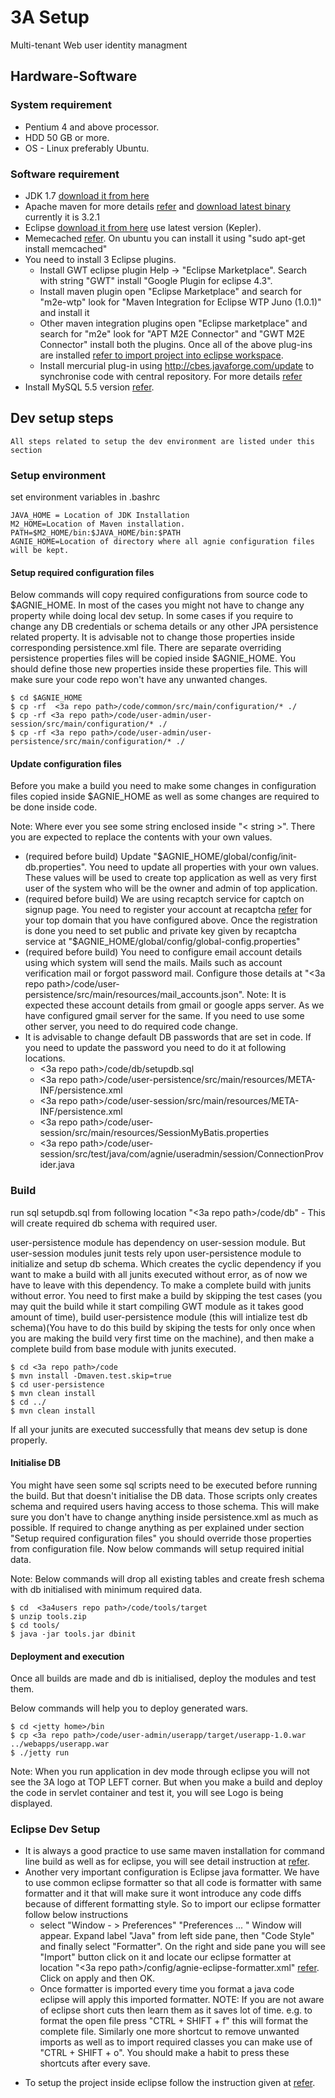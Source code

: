 # 3A Setup


Multi-tenant Web user identity managment

## Hardware-Software

### System requirement
   * Pentium 4 and above processor.
   * HDD 50 GB or more.
   * OS - Linux preferably Ubuntu.

### Software requirement
       
   * JDK 1.7 [download it from here](http://www.oracle.com/technetwork/java/javasebusiness/downloads/java-archive-downloads-javase6-419409.html)
   * Apache maven for more details [refer](http://maven.apache.org/) and [download latest binary](http://maven.apache.org/download.html) currently it is 3.2.1
   * Eclipse [download it from here](http://www.eclipse.org/downloads/) use latest version (Kepler).
   * Memecached [refer](http://memcached.org/). On ubuntu you can install it using "sudo apt-get install memcached"
   * You need to install 3 Eclipse plugins. 
      - Install GWT eclipse plugin Help -> "Eclipse Marketplace". Search with string "GWT" install "Google Plugin for eclipse 4.3".
      - Install maven plugin open "Eclipse Marketplace" and search for "m2e-wtp" look for "Maven Integration for Eclipse WTP Juno (1.0.1)" and install it
      - Other maven integration plugins open "Eclipse marketplace" and search for "m2e" look for "APT M2E Connector" and "GWT M2E Connector" install both the plugins.
Once all of the above plug-ins are installed [refer to import project into eclipse workspace](http://www.pandurangpatil.com/2014/03/install-eclipse-maven-plugin-and-import.html).
      - Install mercurial plug-in using http://cbes.javaforge.com/update to synchronise code with central repository. For more details [refer](http://www.javaforge.com/project/HGE)
   * Install MySQL 5.5 version [refer](http://dev.mysql.com/downloads/mysql/5.5.html).


## Dev setup steps 
    All steps related to setup the dev environment are listed under this section

### Setup environment

set environment variables in .bashrc

```
JAVA_HOME = Location of JDK Installation
M2_HOME=Location of Maven installation.
PATH=$M2_HOME/bin:$JAVA_HOME/bin:$PATH
AGNIE_HOME=Location of directory where all agnie configuration files will be kept.
```

#### Setup required configuration files
Below commands will copy required configurations from source code to $AGNIE_HOME. In most of the cases you might not have to change any property while doing local dev setup. In some cases if you require to change any DB credentials or schema details or any other JPA persistence related property. It is advisable not to change those properties inside corresponding persistence.xml file. There are separate overriding persistence properties files will be copied inside $AGNIE_HOME. You should define those new properties inside these properties file. This will make sure your code repo won't have any unwanted changes. 

```
$ cd $AGNIE_HOME
$ cp -rf  <3a repo path>/code/common/src/main/configuration/* ./
$ cp -rf <3a repo path>/code/user-admin/user-session/src/main/configuration/* ./
$ cp -rf <3a repo path>/code/user-admin/user-persistence/src/main/configuration/* ./
```

#### Update configuration files

  Before you make a build you need to make some changes in configuration files copied inside $AGNIE_HOME as well as some changes are required to be done inside code.

Note: Where ever you see some string enclosed inside "< string >". There you are expected to replace the contents with your own values.

* (required before build) Update "$AGNIE_HOME/global/config/init-db.properties". You need to update all properties with your own values. These values will be used to create top application as well as very first user of the system who will be the owner and admin of top application. 
* (required before build) We are using recaptch service for captch on signup page. You need to register your account at recaptcha [refer](https://www.google.com/recaptcha/intro/index.html) for your top domain that you have configured above. Once the registration is done you need to set public and private key given by recaptcha service at "$AGNIE_HOME/global/config/global-config.properties"
* (required before build) You need to configure email account details using which system will send the mails. Mails such as account verification mail or forgot password mail. Configure those details at "<3a repo path>/code/user-persistence/src/main/resources/mail_accounts.json". Note: It is expected these account details from gmail or google apps server. As we have configured gmail server for the same. If you need to use some other server, you need to do required code change.
* It is advisable to change default DB passwords that are set in code. If you need to update the password you need to do it at following locations.
  - <3a repo path>/code/db/setupdb.sql
  - <3a repo path>/code/user-persistence/src/main/resources/META-INF/persistence.xml
  - <3a repo path>/code/user-session/src/main/resources/META-INF/persistence.xml 
  - <3a repo path>/code/user-session/src/main/resources/SessionMyBatis.properties
  - <3a repo path>/code/user-session/src/test/java/com/agnie/useradmin/session/ConnectionProvider.java 


### Build

run sql setupdb.sql from following location "<3a repo path>/code/db" - This will create required db schema with required user.


user-persistence module has dependency on user-session module. But user-session modules junit tests rely upon user-persistence module to initialize and setup db schema. Which creates the cyclic dependency if you want to make a build with all junits executed without error, as of now we have to leave with this dependency. To make a complete build with junits without error. You need to first make a build by skipping the test cases (you may quit the build while it start compiling GWT module as it takes good amount of time), build user-persistence module (this will intialize test db schema)(You have to do this build by skiping the tests for only once when you are making the build very first time on the machine), and then make a complete build from base module with junits executed.

```
$ cd <3a repo path>/code
$ mvn install -Dmaven.test.skip=true
$ cd user-persistence
$ mvn clean install
$ cd ../
$ mvn clean install
```

If all your junits are executed successfully that means dev setup is done properly.

#### Initialise DB 
   You might have seen some sql scripts need to be executed before running the build. But that doesn't initialise the DB data. Those scripts only creates schema and required users having access to those schema. This will make sure you don't have to change anything inside persistence.xml as much as possible. If required to change anything as per explained under section "Setup required configuration files" you should override those properties from configuration file. Now below commands will setup required initial data.

Note: Below commands will drop all existing tables and create fresh schema with db initialised with minimum required data. 

```
$ cd  <3a4users repo path>/code/tools/target
$ unzip tools.zip 
$ cd tools/
$ java -jar tools.jar dbinit
```

#### Deployment and execution
Once all builds are made and db is initialised, deploy the modules and test them.

Below commands will help you to deploy generated wars.
```
$ cd <jetty home>/bin
$ cp <3a repo path>/code/user-admin/userapp/target/userapp-1.0.war ../webapps/userapp.war
$ ./jetty run
```

Note: When you run application in dev mode through eclipse you will not see the 3A logo at TOP LEFT corner. But when you make a build and deploy the code in servlet container and test it, you will see Logo is being displayed.

### Eclipse Dev Setup
* It is always a good practice to use same maven installation for command line build as well as for eclipse, you will see detail instruction at [refer](http://www.pandurangpatil.com/2014/03/install-eclipse-maven-plugin-and-import.html).
* Another very important configuration is Eclipse java formatter. We have to use common eclipse formatter so that all code is formatter with same formatter and it that will make sure it wont introduce any code diffs because of different formatting style. So to import our eclipse formatter follow below instructions 
    - select "Window - > Preferences" "Preferences ... " Window will appear. Expand label "Java" from left side pane, then "Code Style" and finally select "Formatter". On the right and side pane you will see "Import" button click on it and locate our eclipse formatter at location "<3a repo path>/config/agnie-eclipse-formatter.xml" [refer](https://github.com/Agnie-Technologies/3a/blob/master/config/agnie-eclipse-formatter.xml). Click on apply and then OK.
    - Once formatter is imported every time you format a java code eclipse will apply this imported formatter. NOTE: If you are not aware of eclipse short cuts then learn them as it saves lot of time. e.g. to format the open file press "CTRL + SHIFT + f" this will format the complete file. Similarly one more shortcut to remove unwanted imports as well as to import required classes you can make use of "CTRL + SHIFT + o". You should make a habit to press these shortcuts after every save.
- To setup the project inside eclipse follow the instruction given at [refer](http://www.pandurangpatil.com/2014/03/install-eclipse-maven-plugin-and-import.html).


    
